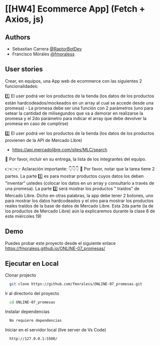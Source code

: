 # [[HW4] Ecommerce App]  (Fetch + Axios, js)

## Authors

- Sebastian Carrera [@RaptorBotDev](https://www.github.com/RaptorBotDev)
- Francisco Morales [@fmoraless](https://www.github.com/fmoraless)

## User stories

Crear, en equipos, una App web de ecommerce con las siguientes 2 funcionalidades:

1️⃣ El user podrá ver los productos de la tienda (los datos de los productos están hardcodeados/mockeados en un array al
cual se accede desde una promesa) - La promesa debe ser una función con 2 parámetros (uno para setear la cantidad de
milisegundos que va a demorar en realizarse la promesa y el 2do parámetro para indicar el array que debe devolver la
promesa en caso de cumplirse)

2️⃣ El user podrá ver los productos de la tienda (los datos de los productos provienen de la API de Mercado Libre)

- https://api.mercadolibre.com/sites/MLC/search

🙏 Por favor, incluir en su entrega, la lista de los integrantes del equipo.

👉👉👉 Aclaración importante: 👇👇👇
🤯 Por favor, notar que la tarea tiene 2 partes. La parte 1️⃣ es para mostrar productos cuyos datos los deben "inventar"
ustedes (colocar los datos en un array y consultarlo a través de una promesa). La parte 2️⃣ será mostrar los productos "
traídos" de Mercado Libre.
Dicho en otras palabras, la app debe tener 2 botones, uno para mostrar los datos hardcodeados y el otro para mostrar los
productos reales traídos de la base de datos de Mercado Libre.
Esta 2da parte (la de los productos de Mercado Libre) aún la explicaremos durante la clase 8 de este miércoles 19)

## Demo

Puedes probar este proyecto desde el siguiente enlace
https://fmoraless.github.io/ONLINE-07_promesas/

## Ejecutar en Local

Clonar projecto

```bash
  git clone https://github.com/fmoraless/ONLINE-07_promesas.git
```

Ir al directorio del proyecto

```bash
  cd ONLINE-07_promesas
```

Instalar dependencias

```bash
  No requiere dependencias
```

Iniciar en el servidor local (live server de Vs Code)

```bash
  http://127.0.0.1:5500/
```

